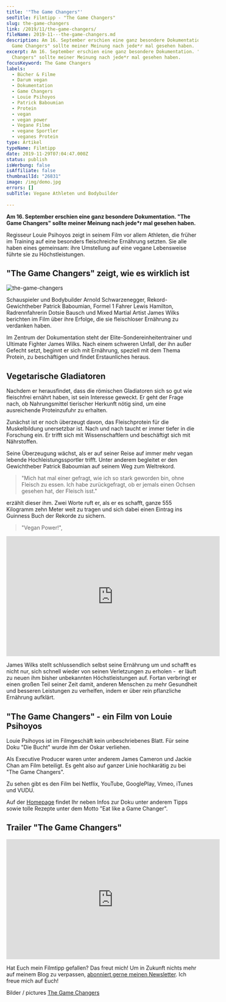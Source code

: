 ```yaml
---
title: '"The Game Changers"'
seoTitle: Filmtipp - "The Game Changers"
slug: the-game-changers
link: /2019/11/the-game-changers/
fileName: 2019-11---the-game-changers.md
description: Am 16. September erschien eine ganz besondere Dokumentation. "The
  Game Changers" sollte meiner Meinung nach jede*r mal gesehen haben.
excerpt: Am 16. September erschien eine ganz besondere Dokumentation. "The Game
  Changers" sollte meiner Meinung nach jede*r mal gesehen haben.
focusKeyword: The Game Changers
labels:
  - Bücher & Filme
  - Darum vegan
  - Dokumentation
  - Game Changers
  - Louie Psihoyos
  - Patrick Baboumian
  - Protein
  - vegan
  - vegan power
  - Vegane Filme
  - vegane Sportler
  - veganes Protein
type: Artikel
typeName: Filmtipp
date: 2019-11-29T07:04:47.000Z
status: publish
isWerbung: false
isAffiliate: false
thumbnailId: "26831"
image: /img/demo.jpg
errors: []
subTitle: Vegane Athleten und Bodybuilder
  
---
```


**Am 16. September erschien eine ganz besondere Dokumentation. "The Game
Changers" sollte meiner Meinung nach jede\*r mal gesehen haben.**

Regisseur Louie Psihoyos zeigt in seinem Film vor allem Athleten, die früher im
Training auf eine besonders fleischreiche Ernährung setzten. Sie alle haben
eines gemeinsam: ihre Umstellung auf eine vegane Lebensweise führte sie zu
Höchstleistungen.

## "The Game Changers" zeigt, wie es wirklich ist

![the-game-changers](http://cardamonchai.com/wp-content/uploads/2019/11/the-game-changers-release-netflix-400x400.jpg)

Schauspieler und Bodybuilder Arnold Schwarzenegger, Rekord-Gewichtheber Patrick
Baboumian, Formel 1 Fahrer Lewis Hamilton, Radrennfahrerin Dotsie Bausch und
Mixed Martial Artist James Wilks berichten im Film über ihre Erfolge, die sie
fleischloser Ernährung zu verdanken haben.

Im Zentrum der Dokumentation steht der Elite-Sondereinheitentrainer und Ultimate
Fighter James Wilks. Nach einem schweren Unfall, der ihn außer Gefecht setzt,
beginnt er sich mit Ernährung, speziell mit dem Thema Protein, zu beschäftigen
und findet Erstaunliches heraus.

## Vegetarische Gladiatoren

Nachdem er herausfindet, dass die römischen Gladiatoren sich so gut wie
fleischfrei ernährt haben, ist sein Interesse geweckt. Er geht der Frage nach,
ob Nahrungsmittel tierischer Herkunft nötig sind, um eine ausreichende
Proteinzufuhr zu erhalten.

Zunächst ist er noch überzeugt davon, das Fleischprotein für die Muskelbildung
unersetzbar ist. Nach und nach taucht er immer tiefer in die Forschung ein. Er
trifft sich mit Wissenschaftlern und beschäftigt sich mit Nährstoffen.

Seine Überzeugung wächst, als er auf seiner Reise auf immer mehr vegan lebende
Hochleistungssportler trifft. Unter anderem begleitet er den Gewichtheber
Patrick Baboumian auf seinem Weg zum Weltrekord.

> "Mich hat mal einer gefragt, wie ich so stark geworden bin, ohne Fleisch zu
> essen. Ich habe zurückgefragt, ob er jemals einen Ochsen gesehen hat, der
> Fleisch isst."

erzählt dieser ihm. Zwei Worte ruft er, als er es schafft, ganze 555 Kilogramm
zehn Meter weit zu tragen und sich dabei einen Eintrag ins Guinness Buch der
Rekorde zu sichern.

> "Vegan Power!",

<iframe src="https://www.youtube.com/embed/aL4lb6IevWw" width="560" height="315" frameborder="0" allowfullscreen="allowfullscreen" data-mce-fragment="1"></iframe>

James Wilks stellt schlussendlich selbst seine Ernährung um und schafft es nicht
nur, sich schnell wieder von seinen Verletzungen zu erholen -  er läuft zu neuen
ihm bisher unbekannten Höchstleistungen auf. Fortan verbringt er einen großen
Teil seiner Zeit damit, anderen Menschen zu mehr Gesundheit und besseren
Leistungen zu verhelfen, indem er über rein pflanzliche Ernährung aufklärt.

## "The Game Changers" - ein Film von Louie Psihoyos

Louie Psihoyos ist im Filmgeschäft kein unbeschriebenes Blatt. Für seine Doku
"Die Bucht" wurde ihm der Oskar verliehen.

Als Executive Producer waren unter anderem James Cameron und Jackie Chan am Film
beteiligt. Es geht also auf ganzer Linie hochkarätig zu bei "The Game Changers".

Zu sehen gibt es den Film bei Netflix, YouTube, GooglePlay, Vimeo, iTunes und
VUDU.

Auf der [Homepage](https://gamechangersmovie.com/) findet Ihr neben Infos zur
Doku unter anderem Tipps sowie tolle Rezepte unter dem Motto "Eat like a Game
Changer".

## Trailer "The Game Changers"

<iframe src="https://www.youtube.com/embed/7JPGRGp4sSI" width="560" height="315" frameborder="0" allowfullscreen="allowfullscreen" data-mce-fragment="1"></iframe>

Hat Euch mein Filmtipp gefallen? Das freut mich! Um in Zukunft nichts mehr auf
meinem Blog zu verpassen, [abonniert gerne meinen Newsletter](#newsletter). Ich
freue mich auf Euch!

Bilder / pictures [The Game Changers](https://gamechangersmovie.com/)

  